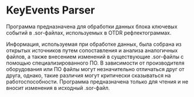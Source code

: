 # KeyEvents Parser
Программа предназначена для обработки данных блока ключевых событий в .sor-файлах, используемых в OTDR рефлектограммах.

Информация, используемая при обработке данных, была собрана из открытых источников путем сопоставления и анализа аналогичных файлов, а также внесением изменений в существующие .sor-файлы с помощью специализированного ПО.
В зависимости от производителя оборудования или ПО файлы могут незначительно отличаться друг от друга, однако, такие различия могут критически сказываться на работоспособности.
Программа предназначена только для чтения и не вносит изменения в исходный .sor-файл.
